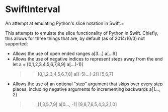 SwiftInterval
=============

An attempt at emulating Python's slice notation in Swift.=

This attempts to emulate the slice functionality of Python in Swift.  Chiefly, this allows for three things that are, by default
(as of 2014/10/3) not supported:

* Allows the use of open ended ranges
    a[3...]
    a[...9]
* Allows the use of negative indices to represent steps away from the end
    let a = [0,1,2,3,4,5,6,7,8,9]
    a[...(-1)]
    >> [0,1,2,3,4,5,6,7,8]
    a[(-5)...(-2)]
    >> [5,6,7]
* Allows the use of an optional "step" argument that skips over every step places, including negative arguments fo
  incrementing backwards
    a[1..., 2]
    >> [1,3,5,7,9]
    a[0..., -1]
    >> [9,8,7,6,5,4,3,2,1,0]
